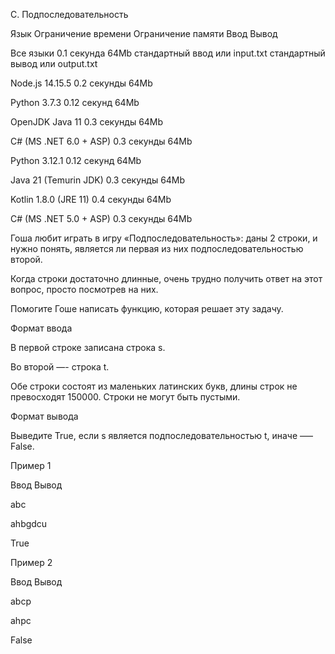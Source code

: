 C. Подпоследовательность



Язык	Ограничение времени	Ограничение памяти	Ввод	Вывод



Все языки	0.1 секунда	64Mb	стандартный ввод или input.txt	стандартный вывод или output.txt



Node.js 14.15.5	0.2 секунды	64Mb



Python 3.7.3	0.12 секунд	64Mb



OpenJDK Java 11	0.3 секунды	64Mb



C# (MS .NET 6.0 + ASP)	0.3 секунды	64Mb



Python 3.12.1	0.12 секунд	64Mb



Java 21 (Temurin JDK)	0.3 секунды	64Mb



Kotlin 1.8.0 (JRE 11)	0.4 секунды	64Mb



C# (MS .NET 5.0 + ASP)	0.3 секунды	64Mb



Гоша любит играть в игру «Подпоследовательность»: даны 2 строки, и нужно понять, является ли первая из них подпоследовательностью второй. 



Когда строки достаточно длинные, очень трудно получить ответ на этот вопрос, просто посмотрев на них. 



Помогите Гоше написать функцию, которая решает эту задачу.



Формат ввода



В первой строке записана строка s.



Во второй —- строка t.



Обе строки состоят из маленьких латинских букв, длины строк не превосходят 150000. Строки не могут быть пустыми.



Формат вывода



Выведите True, если s является подпоследовательностью t, иначе —– False.



Пример 1



Ввод	Вывод



abc



ahbgdcu



True



Пример 2



Ввод	Вывод



abcp



ahpc



False

